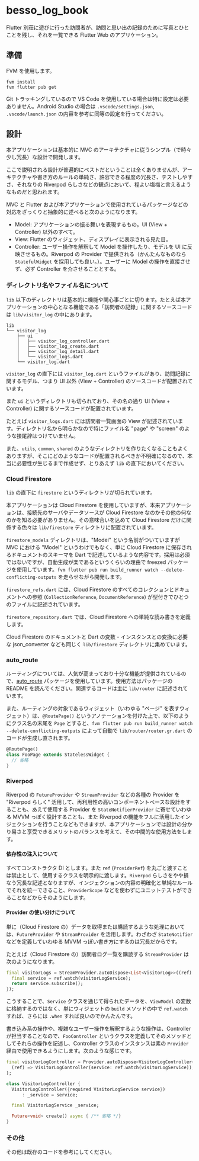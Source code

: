 # besso_log_book

Flutter 別荘に遊びに行った訪問者が、訪問と思い出の記録のために写真とひとことを残し、それを一覧できる Flutter Web のアプリケーション。

## 準備

FVM を使用します。

```shell
fvm install
fvm flutter pub get
```

Git トラッキングしているので VS Code を使用している場合は特に設定は必要ありません。Android Studio の場合は `.vscode/settings.json`, `.vscode/launch.json` の内容を参考に同等の設定を行ってください。

## 設計

本アプリケーションは基本的に MVC のアーキテクチャに従うシンプル（で時々少し冗長）な設計で開発します。

ここで説明される設計が普遍的にベストだということは全くありませんが、アーキテクチャや書き方のルールの単純さ、許容できる程度の冗長さ、テストしやすさ、それなりの Riverpod らしさなどの観点において、程よい塩梅と言えるようなものだと思われます。

MVC と Flutter および本アプリケーションで使用されているパッケージなどの対応をざっくりと抽象的に述べると次のようになります。

- Model: アプリケーションの振る舞いを表現するもの。UI (View + Controller) 以外のすべて。
- View: Flutter のウィジェット、ディスプレイに表示される見た目。
- Controller: ユーザー操作を解釈して Model を操作したり、モデルを UI に反映させるもの。Riverpod の Provider で提供される（かんたんなものなら `StatefulWidget` を採用しても良い。）。ユーザーに Model の操作を直接させず、必ず Controller を介させることとする。

### ディレクトリ名やファイル名について

`lib` 以下のディレクトリは基本的に機能や関心事ごとに切ります。たとえば本アプリケーションの中心となる機能である「訪問者の記録」に関するソースコードは `lib/visitor_log` の中にあります。

```plain
lib
└── visitor_log
    ├── ui
    │   ├── visitor_log_controller.dart
    │   ├── visitor_log_create.dart
    │   ├── visitor_log_detail.dart
    │   └── visitor_logs.dart
    └── visitor_log.dart
```

`visitor_log` の直下には `visitor_log.dart` というファイルがあり、訪問記録に関するモデル、つまり UI 以外 (View + Controller) のソースコードが配置されています。

また `ui` というディレクトリも切られており、その名の通り UI (View + Controller) に関するソースコードが配置されています。

たとえば `visitor_logs.dart` には訪問者一覧画面の View が記述されています。ディレクトリ名から明らかなので特にファイル名 "page" や "screen" のような接尾辞はつけていません。

また、`utils`, `common`, `shared` のようなディレクトリを作りたくなることもよくありますが、そこにどのようなコードが配置されるべきか不明確になるので、本当に必要性が生じるまで作成せず、とりあえず `lib` の直下においてください。

### Cloud Firestore

`lib` の直下に `firestore` というディレクトリが切られています。

本アプリケーションは Cloud Firestore を使用していますが、本来アプリケーションは、接続先のサーバやデータソースが Cloud Firestore なのかその他の何なのかを知る必要がありません。その意味合いを込めて Cloud Firestore だけに関係する色々は `lib/firestore` ディレクトリに配置されています。

`firestore_models` ディレクトリは、"Model" という名前がついていますが MVC における "Model" というわけでもなく、単に Cloud Firestore に保存されるドキュメントのスキーマを Dart で記述しているような内容です。採用は必須ではないですが、自動生成が楽であるというくらいの理由で freezed パッケージを使用しています。`fvm flutter pub run build_runner watch --delete-conflicting-outputs` を走らせながら開発します。

`firestore_refs.dart` には、Cloud Firestore のすべてのコレクションとドキュメントへの参照 (`CollectionReference`, `DocumentReference`) が型付きでひとつのファイルに記述されています。

`firestore_repository.dart` では、Cloud Firestore への単純な読み書きを定義します。

Cloud Firestore のドキュメントと Dart の変数・インスタンスとの変換に必要な json_converter なども同じく `lib/firestore` ディレクトリに集めています。

### auto_route

ルーティングについては、人気が高まっており十分な機能が提供されているので、[auto_route](https://pub.dev/packages/auto_route) パッケージを使用しています。使用方法はパッケージの README を読んでください。関連するコードは主に `lib/router` に記述されています。

また、ルーティングの対象であるウィジェット（いわゆる "ページ" を表すウィジェット）は、`@RoutePage()` というアノテーションを付けた上で、以下のようにクラス名の末尾を `Page` とすると、`fvm flutter pub run build_runner watch --delete-conflicting-outputs` によって自動で `lib/router/router.gr.dart` のコードが生成し直されます。

```dart
@RoutePage()
class FooPage extends StatelessWidget {
  // 省略
}
```

### Riverpod

Riverpod の `FutureProvider` や `StreamProvider` などの各種の Provider を "Riverpod らしく" 活用して、再利用性の高いコンポーネントベースな設計をすることも、あえて使用する Provider を `StateNotifierProvider` に寄せていわゆる MVVM っぽく設計することも、また Riverpod の機能をフルに活用したインジェクションを行うことなどもできますが、本アプリケーションでは設計の分かり易さと享受できるメリットのバランスを考えて、その中間的な使用方法をします。

#### 依存性の注入について

すべてコンストラクタ DI とします。また `ref` (`ProviderRef`) を丸ごと渡すことは禁止として、使用するクラスを明示的に渡します。`Riverpod` らしさをやや損なう冗長な記述となりますが、インジェクションの内容の明確化と単純なルールでそれを統一できること、`ProviderScope` などを使わずにユニットテストができることなどからそのようにします。

#### Provider の使い分けについて

単に（Cloud Firestore の）データを取得または購読するような処理においては、`FutureProvider` や `StreamProvider` を活用します。わざわざ `StateNotifier` などを定義していわゆる MVVM っぽい書き方にするのは冗長だからです。

たとえば（Cloud Firestore の）訪問者ログ一覧を購読する `StreamProvider` は次のようになります。

```dart
final visitorLogs = StreamProvider.autoDispose<List<VisitorLog>>((ref) {
  final service = ref.watch(visitorLogService);
  return service.subscribe();
});
```

こうすることで、`Service` クラスを通じて得られたデータを、`ViewModel` の変数に格納するのではなく、単にウィジェットの `build` メソッドの中で `ref.watch` すれば、さらには `.when` すれば良いのでかんたんです。

書き込み系の操作や、複雑なユーザー操作を解釈するような操作は、Controller が担当することなので、`FooController` というクラスを定義してそのメソッドとしてそれらの操作を記述し、Controller クラスのインスタンスは素の `Provider` 経由で使用できるようにします。次のような感じです。

```dart
final visitorLogController = Provider.autoDispose<VisitorLogController>(
  (ref) => VisitorLogController(service: ref.watch(visitorLogService)),
);

class VisitorLogController {
  VisitorLogController({required VisitorLogService service})
      : _service = service;

  final VisitorLogService _service;

  Future<void> create() async { /** 省略 */}
}
```

### その他

その他は既存のコードを参考にしてください。
